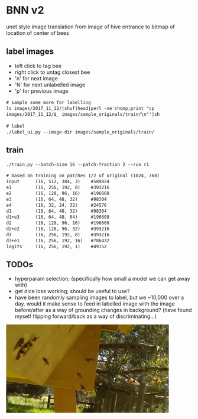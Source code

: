 # BNN v2

unet style image translation from image of hive entrance to bitmap of location of center of bees

## label images

* left click to tag bee
* right click to untag closest bee
* 'n' for next image
* 'N' for next unlabelled image
* 'p' for previous image

```
# sample some more for labelling
ls images/2017_11_12/|shuf|head|perl -ne'chomp;print "cp images/2017_11_12/$_ images/sample_originals/train/\n"'|sh

# label
./label_ui.py --image-dir images/sample_originals/train/
```

## train

```
./train.py --batch-size 16 --patch-fraction 2 --run r1
```

```
# based on training on patches 1/2 of original (1024, 768)
input      (16, 512, 384, 3)    #589824
e1         (16, 256, 192, 8)    #393216
e2         (16, 128, 96, 16)    #196608
e3         (16, 64, 48, 32)     #98304
e4         (16, 32, 24, 32)     #24576
d1         (16, 64, 48, 32)     #98304
d1+e3      (16, 64, 48, 64)     #196608
d2         (16, 128, 96, 16)    #196608
d2+e2      (16, 128, 96, 32)    #393216
d3         (16, 256, 192, 8)    #393216
d3+e1      (16, 256, 192, 16)   #786432
logits     (16, 256, 192, 1)    #49152
```

## TODOs

* hyperparam selection; (specifically how small a model we can get away with)
* get dice loss working; should be useful to use? 
* have been randomly sampling images to label, but we ~10,000 over a day. would it make sense to feed in labelled image with the image before/after as a way of grounding changes in background? (have found myself flipping forward/back as a way of discriminating...)

![rgb_labels_predictions.png](rgb_labels_predictions.png)
